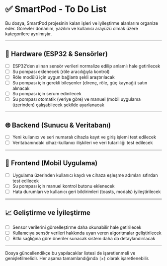 # ✅ SmartPod - To Do List

Bu dosya, SmartPod projesinin kalan işleri ve iyileştirme alanlarını organize eder. Görevler donanım, yazılım ve kullanıcı arayüzü olmak üzere kategorilere ayrılmıştır.

---

## 🔧 Hardware (ESP32 & Sensörler)

- [ ] ESP32’den alınan sensör verileri normalize edilip anlamlı hale getirilecek
- [ ] Su pompası eklenecek (röle aracılığıyla kontrol)
- [ ] Röle modülü için uygun bağlantı şekli araştırılacak
- [ ] Su pompası için gerekli bileşenler (direnç, röle, güç kaynağı) satın alınacak
- [ ] Su pompası için serum edinilecek
- [ ] Su pompası otomatik (veriye göre) ve manuel (mobil uygulama üzerinden) çalışabilecek şekilde ayarlanacak

---

## 🌐 Backend (Sunucu & Veritabanı)

- [ ] Yeni kullanıcı ve seri numaralı cihazla kayıt ve giriş işlemi test edilecek
- [ ] Veritabanındaki cihaz-kullanıcı ilişkileri ve veri tutarlılığı test edilecek

---

## 📱 Frontend (Mobil Uygulama)

- [ ] Uygulama üzerinden kullanıcı kaydı ve cihaza eşleşme adımları sıfırdan test edilecek
- [ ] Su pompası için manuel kontrol butonu eklenecek
- [ ] Hata durumları ve kullanıcı geri bildirimleri (toasts, modals) iyileştirilecek

---

## 📈 Geliştirme ve İyileştirme

- [ ] Sensor verilerini görselleştirme daha okunabilir hale getirilecek
- [ ] Kullanıcıya sensör verileri hakkında uyarı veren algoritmalar geliştirilecek
- [ ] Bitki sağlığına göre öneriler sunacak sistem daha da detaylandırılacak

---

Dosya güncellendikçe bu yapılacaklar listesi de işaretlenmeli ve genişletilmelidir. Her aşama tamamlandığında `[x]` olarak işaretlenebilir.
